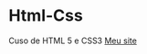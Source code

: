 # Html-Css
Cuso de HTML 5 e CSS3
<a href="https://nicolasmguimaraes.github.io/Html-Css/modulo2/ex021/Desafio.html ">Meu site</a>